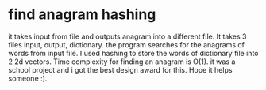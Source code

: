 # find anagram hashing
it takes input from file and outputs anagram into a different file. It takes 3 files input, output, dictionary. the program searches for the anagrams of words from input file.
 I used hashing to store the words of dictionary file into 2 2d vectors. 
 Time complexity for finding an anagram is O(1). 
 it was a school project and i got the best design award for this.
 Hope it helps someone :).